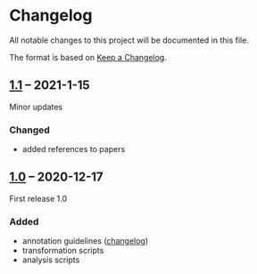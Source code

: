 # Changelog

All notable changes to this project will be documented in this file.

The format is based on [Keep a Changelog](https://keepachangelog.com/en/1.0.0/).

## [1.1] – 2021-1-15

Minor updates 

### Changed
+ added references to papers 


## [1.0] – 2020-12-17

First release 1.0

### Added
+ annotation guidelines ([changelog](docs/CHANGELOG.md))
+ transformation scripts
+ analysis scripts


[Unreleased]: https://github.com/lfoppiano/SuperMat/compare/v1.0...HEAD
[1.1]: https://github.com/lfoppiano/SuperMat/compare/v1.0...v1.1
[1.0]: https://github.com/lfoppiano/SuperMat/compare/2e73878898f5d07e4137b406aa3e0d53ad675198...v1.0

<!-- markdownlint-disable-file MD024 MD033 -->
